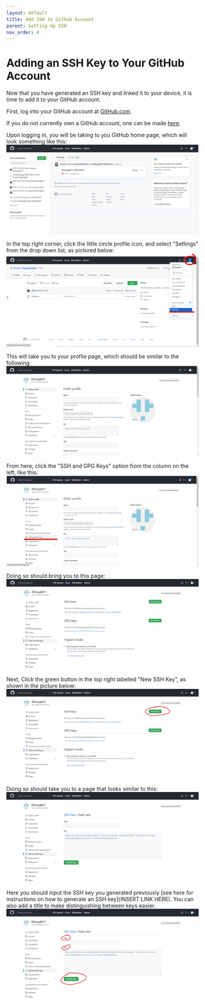 ```yaml
---
layout: default
title: Add SSH to Github Account
parent: Setting Up SSH
nav_order: 4
---
```


# Adding an SSH Key to Your GitHub Account

Now that you have generated an SSH key and linked it to your device, it is time to add it to your GitHub account.

First, log into your GitHub account at [GitHub.com](https://github.com/login).

If you do not currently own a GitHub account, one can be made [here](https://github.com/signup).

Upon logging in, you will be taking to you GitHub home page, which will look something like this: ![](/assets/images/GitHub%20home%20page.png)

In the top right corner, click the little circle profile icon, and select "Settings" from the drop down list, as pictured below: ![](/assets/images/addSSHstep2.png)

This will take you to your profile page, which should be similar to the following: ![](/assets/images/settings-profile-page.png)

From here, click the "SSH and GPG Keys" option from the column on the left, like this: ![](/assets/images/settings-click-SSH.png)

Doing so should bring you to this page: ![](/assets/images/SSH%20keys%20page.png)

Next, Click the green button in the top right labelled "New SSH Key", as shown in the picture below: ![](/assets/images/New%20SSH%20Key.png)

Doing so should take you to a page that looks similar to this: ![](/assets/images/Add%20key%20page.png)

Here you should input the SSH key you generated previously [see here for instructions on how to generate an SSH key](INSERT LINK HERE). You can also add a title to make distinguishing between keys easier. ![](/assets/images/finally%20add%20ssh%20key.png)